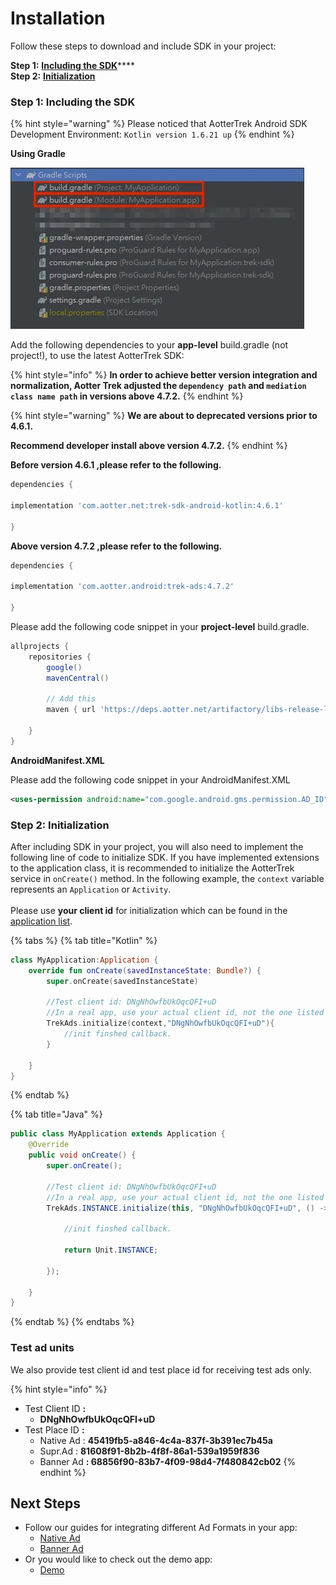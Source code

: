 # Installation

Follow these steps to download and include SDK in your project:

**Step 1:** [**Including the SDK**](installation.md#including)****\
**Step 2:** [**Initialization**](installation.md#step-2-initialization)

### Step 1: Including the SDK <a href="#including" id="including"></a>

{% hint style="warning" %}
Please noticed that AotterTrek Android SDK Development Environment: `Kotlin version 1.6.21 up`
{% endhint %}

**Using Gradle**

![](../../.gitbook/assets/1631868969014.jpg)

Add the following dependencies to your **app-level** build.gradle (not project!), to use the latest AotterTrek SDK:

{% hint style="info" %}
**In order to achieve better version integration and normalization, Aotter Trek adjusted the `dependency path` and `mediation class name path` in versions above 4.7.2.**
{% endhint %}

{% hint style="warning" %}
**We are about to deprecated versions prior to 4.6.1.**

**Recommend developer install above version 4.7.2.**
{% endhint %}

**Before version 4.6.1 ,please refer to the following.**

```groovy
dependencies {

implementation 'com.aotter.net:trek-sdk-android-kotlin:4.6.1'

}
```

**Above version 4.7.2 ,please refer to the following.**

```groovy
dependencies {

implementation 'com.aotter.android:trek-ads:4.7.2'

}
```

Please add the following code snippet in your **project-level** build.gradle.

```groovy
allprojects {
    repositories {
        google()
        mavenCentral()
        
        // Add this 
        maven { url 'https://deps.aotter.net/artifactory/libs-release-local' }
        
    }
}
```

**AndroidManifest.XML**

Please add the following code snippet in your AndroidManifest.XML

```xml
<uses-permission android:name="com.google.android.gms.permission.AD_ID" />
```

### Step 2: Initialization

After including SDK in your project, you will also need to implement the following line of code to initialize SDK. If you have implemented extensions to the application class, it is recommended to initialize the AotterTrek service in `onCreate()` method. In the following example, the `context` variable represents an `Application` or `Activity`.\
\
Please use **your client id** for initialization which can be found in the [application list](https://trek.aotter.net/publisher/list/app).&#x20;

{% tabs %}
{% tab title="Kotlin" %}
```kotlin
class MyApplication:Application {
    override fun onCreate(savedInstanceState: Bundle?) {
        super.onCreate(savedInstanceState)
        
        //Test client id: DNgNhOwfbUkOqcQFI+uD
        //In a real app, use your actual client id, not the one listed above.
        TrekAds.initialize(context,"DNgNhOwfbUkOqcQFI+uD"){
            //init finshed callback.
        }
                   
    }
}


```
{% endtab %}

{% tab title="Java" %}
```java
public class MyApplication extends Application {
    @Override
    public void onCreate() {
        super.onCreate();
       
        //Test client id: DNgNhOwfbUkOqcQFI+uD
        //In a real app, use your actual client id, not the one listed above.
        TrekAds.INSTANCE.initialize(this, "DNgNhOwfbUkOqcQFI+uD", () -> {

            //init finshed callback.

            return Unit.INSTANCE;

        });
        
    }
}
```
{% endtab %}
{% endtabs %}

### Test ad units

We also provide test client id and test place id for receiving test ads only.

{% hint style="info" %}
* Test Client ID **:**&#x20;
  * **DNgNhOwfbUkOqcQFI+uD**
* Test Place ID **:**&#x20;
  * Native Ad : **45419fb5-a846-4c4a-837f-3b391ec7b45a**
  * Supr.Ad : **81608f91-8b2b-4f8f-86a1-539a1959f836**
  * Banner Ad **: 68856f90-83b7-4f09-98d4-7f480842cb02**
{% endhint %}

## Next Steps

* Follow our guides for integrating different Ad Formats in your app:
  * [Native Ad](../ad-formats/native-ad.md)
  * [Banner Ad](../ad-formats/banner-ad.md)
* Or you would like to check out the demo app:
  * [Demo](trek-example-app-demo.md)
